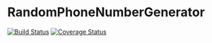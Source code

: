 # RandomPhoneNumberGenerator
[![Build Status](https://travis-ci.com/GeekHijabi/Random-phone-number-generator.svg?token=GGygmjpzKNRcVHksympF&branch=develop)](https://travis-ci.com/GeekHijabi/Random-phone-number-generator)
[![Coverage Status](https://coveralls.io/repos/github/GeekHijabi/Random-phone-number-generator/badge.svg?branch=develop)](https://coveralls.io/github/GeekHijabi/Random-phone-number-generator?branch=develop)

